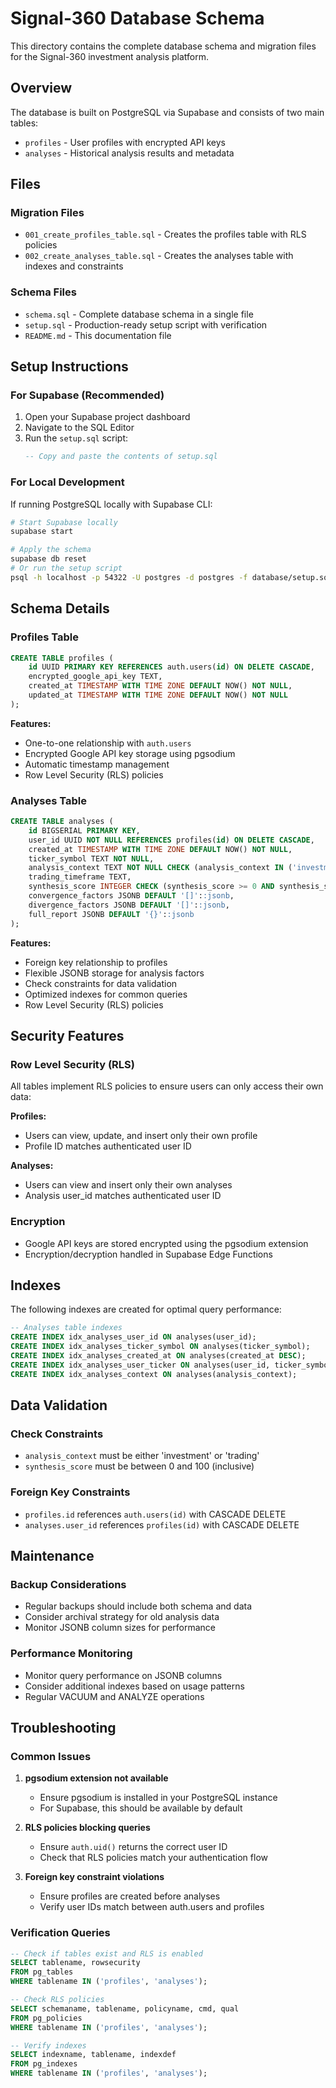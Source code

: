 # Signal-360 Database Schema

This directory contains the complete database schema and migration files for the Signal-360 investment analysis platform.

## Overview

The database is built on PostgreSQL via Supabase and consists of two main tables:
- `profiles` - User profiles with encrypted API keys
- `analyses` - Historical analysis results and metadata

## Files

### Migration Files
- `001_create_profiles_table.sql` - Creates the profiles table with RLS policies
- `002_create_analyses_table.sql` - Creates the analyses table with indexes and constraints

### Schema Files
- `schema.sql` - Complete database schema in a single file
- `setup.sql` - Production-ready setup script with verification
- `README.md` - This documentation file

## Setup Instructions

### For Supabase (Recommended)

1. Open your Supabase project dashboard
2. Navigate to the SQL Editor
3. Run the `setup.sql` script:
   ```sql
   -- Copy and paste the contents of setup.sql
   ```

### For Local Development

If running PostgreSQL locally with Supabase CLI:

```bash
# Start Supabase locally
supabase start

# Apply the schema
supabase db reset
# Or run the setup script
psql -h localhost -p 54322 -U postgres -d postgres -f database/setup.sql
```

## Schema Details

### Profiles Table

```sql
CREATE TABLE profiles (
    id UUID PRIMARY KEY REFERENCES auth.users(id) ON DELETE CASCADE,
    encrypted_google_api_key TEXT,
    created_at TIMESTAMP WITH TIME ZONE DEFAULT NOW() NOT NULL,
    updated_at TIMESTAMP WITH TIME ZONE DEFAULT NOW() NOT NULL
);
```

**Features:**
- One-to-one relationship with `auth.users`
- Encrypted Google API key storage using pgsodium
- Automatic timestamp management
- Row Level Security (RLS) policies

### Analyses Table

```sql
CREATE TABLE analyses (
    id BIGSERIAL PRIMARY KEY,
    user_id UUID NOT NULL REFERENCES profiles(id) ON DELETE CASCADE,
    created_at TIMESTAMP WITH TIME ZONE DEFAULT NOW() NOT NULL,
    ticker_symbol TEXT NOT NULL,
    analysis_context TEXT NOT NULL CHECK (analysis_context IN ('investment', 'trading')),
    trading_timeframe TEXT,
    synthesis_score INTEGER CHECK (synthesis_score >= 0 AND synthesis_score <= 100),
    convergence_factors JSONB DEFAULT '[]'::jsonb,
    divergence_factors JSONB DEFAULT '[]'::jsonb,
    full_report JSONB DEFAULT '{}'::jsonb
);
```

**Features:**
- Foreign key relationship to profiles
- Flexible JSONB storage for analysis factors
- Check constraints for data validation
- Optimized indexes for common queries
- Row Level Security (RLS) policies

## Security Features

### Row Level Security (RLS)
All tables implement RLS policies to ensure users can only access their own data:

**Profiles:**
- Users can view, update, and insert only their own profile
- Profile ID matches authenticated user ID

**Analyses:**
- Users can view and insert only their own analyses
- Analysis user_id matches authenticated user ID

### Encryption
- Google API keys are stored encrypted using the pgsodium extension
- Encryption/decryption handled in Supabase Edge Functions

## Indexes

The following indexes are created for optimal query performance:

```sql
-- Analyses table indexes
CREATE INDEX idx_analyses_user_id ON analyses(user_id);
CREATE INDEX idx_analyses_ticker_symbol ON analyses(ticker_symbol);
CREATE INDEX idx_analyses_created_at ON analyses(created_at DESC);
CREATE INDEX idx_analyses_user_ticker ON analyses(user_id, ticker_symbol);
CREATE INDEX idx_analyses_context ON analyses(analysis_context);
```

## Data Validation

### Check Constraints
- `analysis_context` must be either 'investment' or 'trading'
- `synthesis_score` must be between 0 and 100 (inclusive)

### Foreign Key Constraints
- `profiles.id` references `auth.users(id)` with CASCADE DELETE
- `analyses.user_id` references `profiles(id)` with CASCADE DELETE

## Maintenance

### Backup Considerations
- Regular backups should include both schema and data
- Consider archival strategy for old analysis data
- Monitor JSONB column sizes for performance

### Performance Monitoring
- Monitor query performance on JSONB columns
- Consider additional indexes based on usage patterns
- Regular VACUUM and ANALYZE operations

## Troubleshooting

### Common Issues

1. **pgsodium extension not available**
   - Ensure pgsodium is installed in your PostgreSQL instance
   - For Supabase, this should be available by default

2. **RLS policies blocking queries**
   - Ensure `auth.uid()` returns the correct user ID
   - Check that RLS policies match your authentication flow

3. **Foreign key constraint violations**
   - Ensure profiles are created before analyses
   - Verify user IDs match between auth.users and profiles

### Verification Queries

```sql
-- Check if tables exist and RLS is enabled
SELECT tablename, rowsecurity 
FROM pg_tables 
WHERE tablename IN ('profiles', 'analyses');

-- Check RLS policies
SELECT schemaname, tablename, policyname, cmd, qual 
FROM pg_policies 
WHERE tablename IN ('profiles', 'analyses');

-- Verify indexes
SELECT indexname, tablename, indexdef 
FROM pg_indexes 
WHERE tablename IN ('profiles', 'analyses');
```